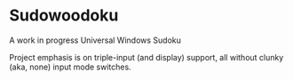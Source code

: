 # Sudowoodoku
A work in progress Universal Windows Sudoku

Project emphasis is on triple-input (and display) support, all without clunky (aka, none) input mode switches.
